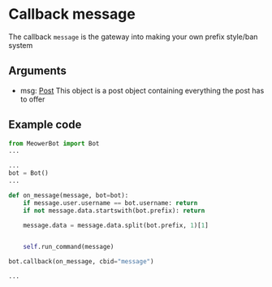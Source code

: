 <p align="center">
<h1>Callback message</h1>
</p>

The callback `message` is the gateway into making your own prefix style/ban system

## Arguments

- msg: [Post](../types/Post.md)
    This object is a post object containing everything the post has to offer


## Example code

```py
from MeowerBot import Bot
...

...
bot = Bot()
...

def on_message(message, bot=bot):
    if message.user.username == bot.username: return
    if not message.data.startswith(bot.prefix): return

    message.data = message.data.split(bot.prefix, 1)[1]


    self.run_command(message)

bot.callback(on_message, cbid="message")

...
```
